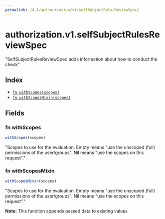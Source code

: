 ```yaml
---
permalink: /4.1/authorization/v1/selfSubjectRulesReviewSpec/
---
```


# authorization.v1.selfSubjectRulesReviewSpec

"SelfSubjectRulesReviewSpec adds information about how to conduct the check"

## Index

* [`fn withScopes(scopes)`](#fn-withscopes)
* [`fn withScopesMixin(scopes)`](#fn-withscopesmixin)

## Fields

### fn withScopes

```ts
withScopes(scopes)
```

"Scopes to use for the evaluation.  Empty means \"use the unscoped (full) permissions of the user/groups\". Nil means \"use the scopes on this request\"."

### fn withScopesMixin

```ts
withScopesMixin(scopes)
```

"Scopes to use for the evaluation.  Empty means \"use the unscoped (full) permissions of the user/groups\". Nil means \"use the scopes on this request\"."

**Note:** This function appends passed data to existing values